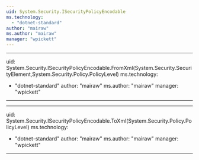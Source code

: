 ```yaml
---
uid: System.Security.ISecurityPolicyEncodable
ms.technology: 
  - "dotnet-standard"
author: "mairaw"
ms.author: "mairaw"
manager: "wpickett"
---
```


---
uid: System.Security.ISecurityPolicyEncodable.FromXml(System.Security.SecurityElement,System.Security.Policy.PolicyLevel)
ms.technology: 
  - "dotnet-standard"
author: "mairaw"
ms.author: "mairaw"
manager: "wpickett"
---

---
uid: System.Security.ISecurityPolicyEncodable.ToXml(System.Security.Policy.PolicyLevel)
ms.technology: 
  - "dotnet-standard"
author: "mairaw"
ms.author: "mairaw"
manager: "wpickett"
---
